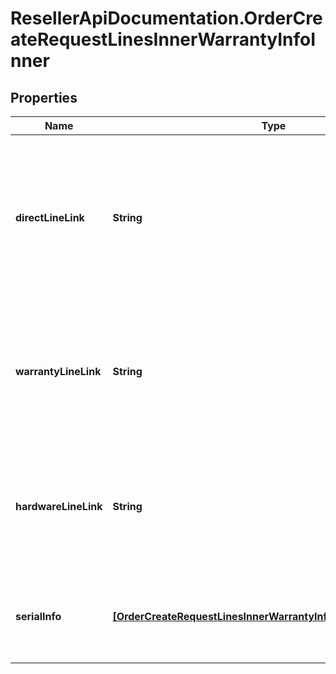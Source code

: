 # ResellerApiDocumentation.OrderCreateRequestLinesInnerWarrantyInfoInner

## Properties

Name | Type | Description | Notes
------------ | ------------- | ------------- | -------------
**directLineLink** | **String** | Unique value to link hardware and warranty lines. Should be used only when products are purchased from both Ingram and/or vendor but the warranty is purchased through Ingram for them. | [optional] 
**warrantyLineLink** | **String** | Customer line number of the hardware product in this request for linkage, either hardwareLineLink or warrantyLineLink can be used in a line. | [optional] 
**hardwareLineLink** | **String** | Customer line number of the warranty product in this request for linkage, either hardwareLineLink or warrantyLineLink can be used in a line  | [optional] 
**serialInfo** | [**[OrderCreateRequestLinesInnerWarrantyInfoInnerSerialInfoInner]**](OrderCreateRequestLinesInnerWarrantyInfoInnerSerialInfoInner.md) | Serial information of the hardware to be associated with the warranty, applicable on post sale orders. | [optional] 


